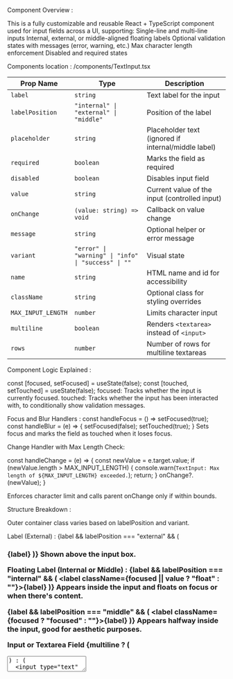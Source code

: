 Component Overview :

This is a fully customizable and reusable React + TypeScript component used for input fields across a UI, supporting:
Single-line and multi-line inputs
Internal, external, or middle-aligned floating labels
Optional validation states with messages (error, warning, etc.)
Max character length enforcement
Disabled and required states

Components location :
/components/TextInput.tsx


| Prop Name          | Type                                                | Description                                         |
| ------------------ | --------------------------------------------------- | --------------------------------------------------- |
| `label`            | `string`                                            | Text label for the input                            |
| `labelPosition`    | `"internal" \| "external" \| "middle"`              | Position of the label                               |
| `placeholder`      | `string`                                            | Placeholder text (ignored if internal/middle label) |
| `required`         | `boolean`                                           | Marks the field as required                         |
| `disabled`         | `boolean`                                           | Disables input field                                |
| `value`            | `string`                                            | Current value of the input (controlled input)       |
| `onChange`         | `(value: string) => void`                           | Callback on value change                            |
| `message`          | `string`                                            | Optional helper or error message                    |
| `variant`          | `"error" \| "warning" \| "info" \| "success" \| ""` | Visual state                                        |
| `name`             | `string`                                            | HTML name and id for accessibility                  |
| `className`        | `string`                                            | Optional class for styling overrides                |
| `MAX_INPUT_LENGTH` | `number`                                            | Limits character input                              |
| `multiline`        | `boolean`                                           | Renders `<textarea>` instead of `<input>`           |
| `rows`             | `number`                                            | Number of rows for multiline textareas              |


Component Logic Explained :

const [focused, setFocused] = useState(false);
const [touched, setTouched] = useState(false);
focused: Tracks whether the input is currently focused.
touched: Tracks whether the input has been interacted with, to conditionally show validation messages.

Focus and Blur Handlers :
const handleFocus = () => setFocused(true);
const handleBlur = (e) => { setFocused(false); setTouched(true); }
Sets focus and marks the field as touched when it loses focus.

Change Handler with Max Length Check:

const handleChange = (e) => {
  const newValue = e.target.value;
  if (newValue.length > MAX_INPUT_LENGTH) {
    console.warn(`TextInput: Max length of ${MAX_INPUT_LENGTH} exceeded.`);
    return;
  }
  onChange?.(newValue);
}

Enforces character limit and calls parent onChange only if within bounds.

Structure Breakdown :

<div className={containerClass}>
Outer container class varies based on labelPosition and variant.

Label (External) :
{label && labelPosition === "external" && (
  <h3>{label}</label>
)}
Shown above the input box.

Floating Label (Internal or Middle) :
{label && labelPosition === "internal" && (
  <label className={focused || value ? "float" : ""}>{label}</label>
)}
Appears inside the input and floats on focus or when there's content.

{label && labelPosition === "middle" && (
  <label className={focused ? "focused" : ""}>{label}</label>
)}
Appears halfway inside the input, good for aesthetic purposes.

Input or Textarea Field
{multiline ? (
  <textarea ... />
) : (
  <input type="text" ... />
)}
Supports both types using the multiline prop.

Placeholder is conditionally shown based on label position.

Validation Message and Icon
{variant === 'error' && (
  <div className="text-input__error-icon">
    <!-- SVG Icon -->
  </div>
)}
Displays error icon next to the input when variant === "error".

{showMessage && (
  <div className={`message ${variant}`}>
    {message}
  </div>
)}
Shows message (error, info, etc.) only if input is touched and a variant is set.